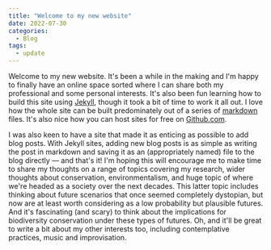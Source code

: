 ```yaml
---
title: "Welcome to my new website"
date: 2022-07-30
categories:
  - Blog
tags:
  - update
---
```


Welcome to my new website. It's been a while in the making and I'm happy to finally have an online space sorted where I can share both my professional and some personal interests. It's also been fun learning how to build this site using [Jekyll][jekyll-link], though it took a bit of time to work it all out. I love how the whole site can be built predominately out of a series of [markdown][markdown-guide] files.  It's also nice how you can host sites for free on [Github.com][github].

I was also keen to have a site that made it as enticing as possible to add blog posts. With Jekyll sites, adding new blog posts is as simple as writing the post in markdown and saving it as an (appropriately named) file to the blog directly — and that's it! I'm hoping this will encourage me to make time to share my thoughts on a range of topics covering my research, wider thoughts about conservation, environmentalism, and huge topic of where we're headed as a society over the next decades. This latter topic includes thinking about future scenarios that once seemed completely dystopian, but now are at least worth considering as a low probability but plausible futures. And it's fascinating (and scary) to think about the implications for biodiversity conservation under these types of futures. Oh, and it'll be great to write a bit about my other interests too, including contemplative practices, music and improvisation.


[jekyll-link]:https://jekyllrb.com/
[markdown-guide]:https://www.markdownguide.org/
[github]:https://github.com/




